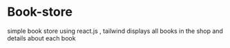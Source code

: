 # Book-store
simple book store using react.js , tailwind displays all books in the shop and details about each book

